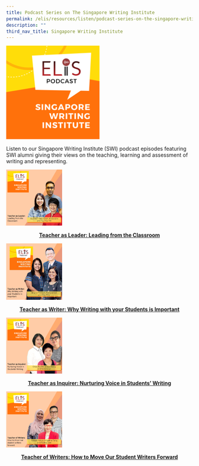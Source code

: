 ```yaml
---
title: Podcast Series on The Singapore Writing Institute
permalink: /elis/resources/listen/podcast-series-on-the-singapore-writing-institute/
description: ""
third_nav_title: Singapore Writing Institute
---
```

<img src="/images/final-elis-series-podcast-artwork-2021.png" style="width:50%">
		 
Listen to&nbsp;our Singapore Writing Institute (SWI) podcast episodes featuring SWI alumni giving their views on the teaching, learning and assessment of writing and representing.

<p><a href="https://staging.d1wti0p44mqune.amplifyapp.com/podcast-series/singapore-writing-institute/teacher-as-leader-leading-from-the-classroom/">
<img src="/images/podcast%20swi%204.png" style="width:30%">

</a></p><center><a href="https://staging.d1wti0p44mqune.amplifyapp.com/podcast-series/singapore-writing-institute/teacher-as-leader-leading-from-the-classroom//"><b>Teacher as Leader: Leading from the Classroom</b></a></center><a href="https://staging.d1wti0p44mqune.amplifyapp.com/podcast-series/singapore-writing-institute/teacher-as-leader-leading-from-the-classroom/">
</a><p></p>

<p><a href="https://staging.d1wti0p44mqune.amplifyapp.com/elis/resources/listen/teacher-as-writer-why-writing-with-your-students-is-important/">
<img src="/images/7-september_tla-and-ci-thumbnails-w-title-only-2-imresizer.jpg" style="width:30%">
</a></p><center><a href="https://staging.d1wti0p44mqune.amplifyapp.com/elis/resources/listen/teacher-as-writer-why-writing-with-your-students-is-important/"><b>Teacher as Writer: Why Writing with your Students is Important</b></a></center><a href="https://staging.d1wti0p44mqune.amplifyapp.com/elis/resources/listen/teacher-as-writer-why-writing-with-your-students-is-important/">
</a><p></p>

<p><a href="https://staging.d1wti0p44mqune.amplifyapp.com/elis/resources/listen/teacher-as-inquirer-nurturing-voice-in-students-writing/">
<img src="/images/22.png" style="width:30%">
</a></p><center><a href="https://staging.d1wti0p44mqune.amplifyapp.com/elis/resources/listen/teacher-as-inquirer-nurturing-voice-in-students-writing/"><b>Teacher as Inquirer: Nurturing Voice in Students’ Writing</b></a></center><a href="https://staging.d1wti0p44mqune.amplifyapp.com/elis/resources/listen/teacher-as-inquirer-nurturing-voice-in-students-writing/">
</a><p></p>

<p><a href="https://staging.d1wti0p44mqune.amplifyapp.com/elis/resources/listen/teacher-of-writers-how-to-move-our-student-writers-forward/">
<img src="/images/final-tla-and-swi-ci-and-gm-thumbnails-w-title-only-(1).png" style="width:30%">
</a></p><center><a href="https://staging.d1wti0p44mqune.amplifyapp.com/elis/resources/listen/teacher-of-writers-how-to-move-our-student-writers-forward/"><b>Teacher of Writers: How to Move Our Student Writers Forward</b></a></center><a href="https://staging.d1wti0p44mqune.amplifyapp.com/elis/resources/listen/teacher-of-writers-how-to-move-our-student-writers-forward/">
</a><p></p>